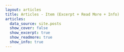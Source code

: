 ```yaml
---
layout: articles
title: Articles - Item (Excerpt + Read More + Info)
articles:
  data_source: site.posts
  show_cover: false
  show_excerpt: true
  show_readmore: true
  show_info: true
---
```

